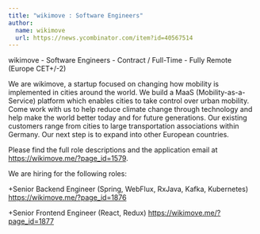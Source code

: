 ```yaml
---
title: "wikimove : Software Engineers"
author:
  name: wikimove
  url: https://news.ycombinator.com/item?id=40567514
---
```

wikimove - Software Engineers - Contract &#x2F; Full-Time - Fully Remote (Europe CET+&#x2F;-2)

We are wikimove, a startup focused on changing how mobility is implemented in cities around the world. We build a MaaS (Mobility-as-a-Service) platform which enables cities to take control over urban mobility. Come work with us to help reduce climate change through technology and help make the world better today and for future generations. Our existing customers range from cities to large transportation associations within Germany. Our next step is to expand into other European countries.

Please find the full role descriptions and the application email at <a href="https:&#x2F;&#x2F;wikimove.me&#x2F;?page_id=1579" rel="nofollow">https:&#x2F;&#x2F;wikimove.me&#x2F;?page_id=1579</a>.

We are hiring for the following roles:

+Senior Backend Engineer (Spring, WebFlux, RxJava, Kafka, Kubernetes) <a href="https:&#x2F;&#x2F;wikimove.me&#x2F;?page_id=1876" rel="nofollow">https:&#x2F;&#x2F;wikimove.me&#x2F;?page_id=1876</a>

+Senior Frontend Engineer (React, Redux) <a href="https:&#x2F;&#x2F;wikimove.me&#x2F;?page_id=1877" rel="nofollow">https:&#x2F;&#x2F;wikimove.me&#x2F;?page_id=1877</a>
